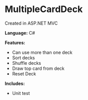 # MultipleCardDeck
Created in ASP.NET MVC 

**Language:** C#

**Features:**<br>
* Can use more than one deck<br>
* Sort decks<br>
* Shuffle decks<br>
* Draw top card from deck<br>
* Reset Deck

**Includes:**<br>
* Unit test
